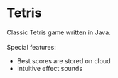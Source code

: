 Tetris
======

Classic Tetris game written in Java.
<br/><br/>
Special features:
<ul>
  <li>Best scores are stored on cloud</li>
  <li>Intuitive effect sounds</li>
</ul>
